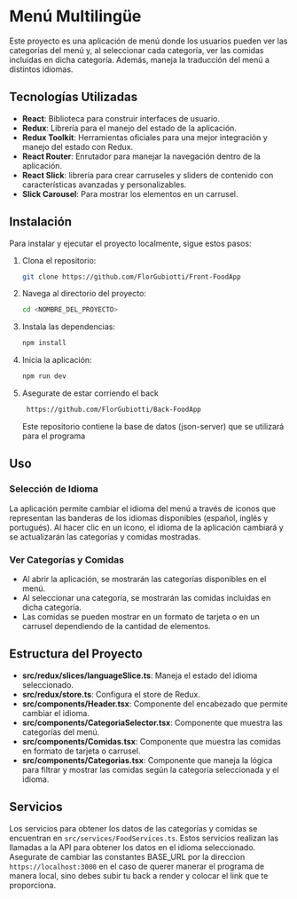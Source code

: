 # Menú Multilingüe

Este proyecto es una aplicación de menú donde los usuarios pueden ver las categorías del menú y, al seleccionar cada categoría, ver las comidas incluidas en dicha categoría. Además, maneja la traducción del menú a distintos idiomas.

## Tecnologías Utilizadas

- **React**: Biblioteca para construir interfaces de usuario.
- **Redux**: Librería para el manejo del estado de la aplicación.
- **Redux Toolkit**: Herramientas oficiales para una mejor integración y manejo del estado con Redux.
- **React Router**: Enrutador para manejar la navegación dentro de la aplicación.
- **React Slick**: librería para crear carruseles y sliders de contenido con características avanzadas y personalizables.
- **Slick Carousel**: Para mostrar los elementos en un carrusel.

## Instalación

Para instalar y ejecutar el proyecto localmente, sigue estos pasos:

1. Clona el repositorio:
    ```sh
    git clone https://github.com/FlorGubiotti/Front-FoodApp
    ```

2. Navega al directorio del proyecto:
    ```sh
    cd <NOMBRE_DEL_PROYECTO>
    ```

3. Instala las dependencias:
    ```sh
    npm install
    ```
4. Inicia la aplicación:
    ```sh
    npm run dev
    ```
5. Asegurate de estar corriendo el back
   ```sh
    https://github.com/FlorGubiotti/Back-FoodApp
   ```
   Este repositorio contiene la base de datos (json-server) que se utilizará para el programa 

## Uso

### Selección de Idioma

La aplicación permite cambiar el idioma del menú a través de iconos que representan las banderas de los idiomas disponibles (español, inglés y portugués). Al hacer clic en un icono, el idioma de la aplicación cambiará y se actualizarán las categorías y comidas mostradas.

### Ver Categorías y Comidas

- Al abrir la aplicación, se mostrarán las categorías disponibles en el menú.
- Al seleccionar una categoría, se mostrarán las comidas incluidas en dicha categoría.
- Las comidas se pueden mostrar en un formato de tarjeta o en un carrusel dependiendo de la cantidad de elementos.

## Estructura del Proyecto

- **src/redux/slices/languageSlice.ts**: Maneja el estado del idioma seleccionado.
- **src/redux/store.ts**: Configura el store de Redux.
- **src/components/Header.tsx**: Componente del encabezado que permite cambiar el idioma.
- **src/components/CategoriaSelector.tsx**: Componente que muestra las categorías del menú.
- **src/components/Comidas.tsx**: Componente que muestra las comidas en formato de tarjeta o carrusel.
- **src/components/Categorias.tsx**: Componente que maneja la lógica para filtrar y mostrar las comidas según la categoría seleccionada y el idioma.

## Servicios

Los servicios para obtener los datos de las categorías y comidas se encuentran en `src/services/FoodServices.ts`. Estos servicios realizan las llamadas a la API para obtener los datos en el idioma seleccionado.
Asegurate de cambiar las constantes BASE_URL por la direccion `https://localhost:3000` en el caso de querer manerar el programa de manera local, sino debes subir tu back a render y colocar el link que te proporciona.

